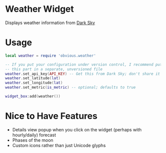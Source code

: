 # Weather Widget

Displays weather information from [Dark Sky](https://darksky.net)

# Usage

```lua
local weather = require 'obvious.weather'

-- If you put your configuration under version control, I recommend putting
-- this part in a separate, unversioned file
weather.set_api_key(API_KEY) -- Get this from Dark Sky; don't share it with anyone!
weather.set_latitude(lat)
weather.set_longitude(lat)
weather.set_metric(is_metric) -- optional; defaults to true

widget_box:add(weather())
```

# Nice to Have Features

  * Details view popup when you click on the widget (perhaps with hourly/daily) forecast
  * Phases of the moon
  * Custom icons rather than just Unicode glyphs
